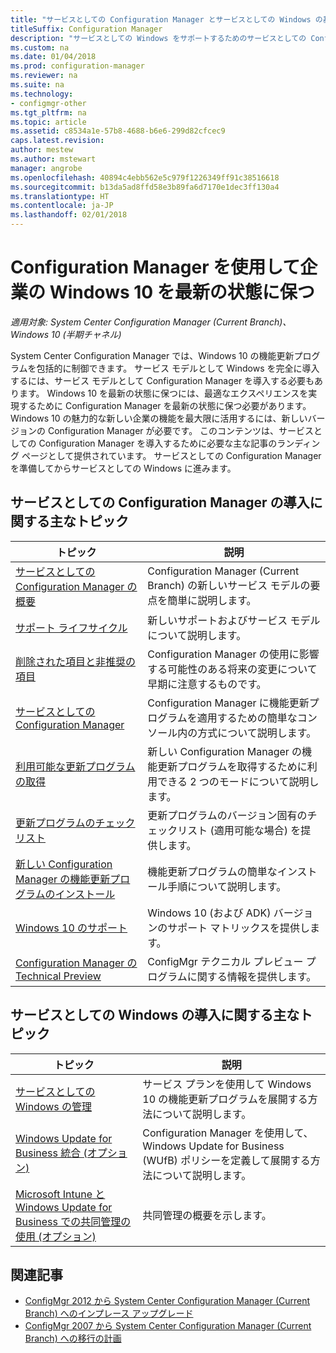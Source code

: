 ```yaml
---
title: "サービスとしての Configuration Manager とサービスとしての Windows の基本情報"
titleSuffix: Configuration Manager
description: "サービスとしての Windows をサポートするためのサービスとしての Configuration Manager の導入に関する基本情報について説明します。"
ms.custom: na
ms.date: 01/04/2018
ms.prod: configuration-manager
ms.reviewer: na
ms.suite: na
ms.technology:
- configmgr-other
ms.tgt_pltfrm: na
ms.topic: article
ms.assetid: c8534a1e-57b8-4688-b6e6-299d82cfcec9
caps.latest.revision: 
author: mestew
ms.author: mstewart
manager: angrobe
ms.openlocfilehash: 40894c4ebb562e5c979f1226349ff91c38516618
ms.sourcegitcommit: b13da5ad8ffd58e3b89fa6d7170e1dec3ff130a4
ms.translationtype: HT
ms.contentlocale: ja-JP
ms.lasthandoff: 02/01/2018
---
```

# <a name="keep-windows-10-up-to-date-in-the-enterprise-using-configuration-manager"></a>Configuration Manager を使用して企業の Windows 10 を最新の状態に保つ

*適用対象: System Center Configuration Manager (Current Branch)、Windows 10 (半期チャネル)*

System Center Configuration Manager では、Windows 10 の機能更新プログラムを包括的に制御できます。 サービス モデルとして Windows を完全に導入するには、サービス モデルとして Configuration Manager を導入する必要もあります。 Windows 10 を最新の状態に保つには、最適なエクスペリエンスを実現するために Configuration Manager を最新の状態に保つ必要があります。 Windows 10 の魅力的な新しい企業の機能を最大限に活用するには、新しいバージョンの Configuration Manager が必要です。 このコンテンツは、サービスとしての Configuration Manager を導入するために必要な主な記事のランディング ページとして提供されています。 サービスとしての Configuration Manager を準備してからサービスとしての Windows に進みます。

## <a name="key-topics-about-adopting-configuration-manager-as-a-service"></a>サービスとしての Configuration Manager の導入に関する主なトピック

| トピック        | 説明          | 
| ------------- |-------------|
|[サービスとしての Configuration Manager の概要](/sccm/core/plan-design/changes/whats-new-incremental-versions)|Configuration Manager (Current Branch) の新しいサービス モデルの要点を簡単に説明します。|
|[サポート ライフサイクル](/sccm/core/servers/manage/current-branch-versions-supported)|新しいサポートおよびサービス モデルについて説明します。|
|[削除された項目と非推奨の項目](/sccm//core/plan-design/changes/deprecated/removed-and-deprecated)|Configuration Manager の使用に影響する可能性のある将来の変更について早期に注意するものです。|
|[サービスとしての Configuration Manager](/sccm/core/servers/manage/updates)|Configuration Manager に機能更新プログラムを適用するための簡単なコンソール内の方式について説明します。|
|[利用可能な更新プログラムの取得](/core/servers/manage/install-in-console-updates#get-available-updates)|新しい Configuration Manager の機能更新プログラムを取得するために利用できる 2 つのモードについて説明します。|
|[更新プログラムのチェックリスト](/sccm/core/servers/manage/install-in-console-updates#bkmk_beforeinstall)|更新プログラムのバージョン固有のチェックリスト (適用可能な場合) を提供します。| 
|[新しい Configuration Manager の機能更新プログラムのインストール](/sccm/core/servers/manage/install-in-console-updates#bkmk_install)|機能更新プログラムの簡単なインストール手順について説明します。|
|[Windows 10 のサポート](/sccm/core/plan-design/configs/support-for-windows-10)|Windows 10 (および ADK) バージョンのサポート マトリックスを提供します。|
|[Configuration Manager の Technical Preview](/sccm/core/get-started/technical-preview)|ConfigMgr テクニカル プレビュー プログラムに関する情報を提供します。|


## <a name="key-topics-about-adopting-windows-as-a-service"></a>サービスとしての Windows の導入に関する主なトピック
| トピック        | 説明          | 
| ------------- |-------------|
|[サービスとしての Windows の管理](/sccm/osd/deploy-use/manage-windows-as-a-service)|サービス プランを使用して Windows 10 の機能更新プログラムを展開する方法について説明します。|
|[Windows Update for Business 統合 (オプション)](/sccm/sum/deploy-use/integrate-windows-update-for-business-windows-10)|Configuration Manager を使用して、Windows Update for Business (WUfB) ポリシーを定義して展開する方法について説明します。|
|[Microsoft Intune と Windows Update for Business での共同管理の使用 (オプション)](/sccm/core/clients/manage/co-management-overview)|共同管理の概要を示します。| 


## <a name="related-articles"></a>関連記事

- [ConfigMgr 2012 から System Center Configuration Manager (Current Branch) へのインプレース アップグレード](/sccm/core/servers/deploy/install/upgrade-to-configuration-manager)
- [ConfigMgr 2007 から System Center Configuration Manager (Current Branch) への移行の計画](/sccm/core/migration/planning-for-migration)